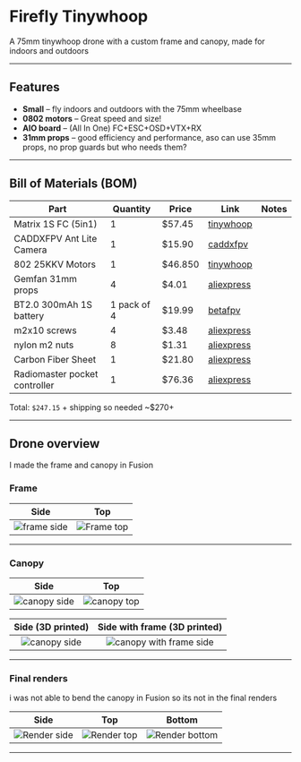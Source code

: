 # Firefly Tinywhoop

A 75mm tinywhoop drone with a custom frame and canopy, made for indoors and outdoors

---

## Features

- **Small** – fly indoors and outdoors with the 75mm wheelbase
- **0802 motors** – Great speed and size!
- **AIO board** – (All In One) FC+ESC+OSD+VTX+RX
- **31mm props** – good efficiency and performance, aso can use 35mm props, no prop guards but who needs them?

---

## Bill of Materials (BOM)

| Part                         | Quantity | Price  | Link                                                                                                                       | Notes                                                           |
| ---------------------------- | -------- | ------ | -------------------------------------------------------------------------------------------------------------------------- | --------------------------------------------------------------- |
| Matrix 1S FC (5in1)          | 1        | $57.45 | [tinywhoop](https://www.tinywhoop.com/collections/electronics/products/matrixfc)                                           |
| CADDXFPV Ant Lite Camera     | 1        | $15.90 | [caddxfpv](https://caddxfpv.com/products/caddxfpv-ant-lite-4-3-fpvcycle-edition)                                           |
| 802 25KKV Motors             | 1        | $46.850 | [tinywhoop](https://www.tinywhoop.com/collections/802-motors/products/802-25kkv-calliope-edition-project-topspin-tiny-whoop-motors) |
| Gemfan 31mm props            | 4        | $4.01 | [aliexpress](https://pt.aliexpress.com/item/1005009122072902.html?spm=a2g0o.productlist.main.2.51c14741851wPB&algo_pvid=2a53d7d8-a36b-4125-bbc7-472b69e4c5a8&algo_exp_id=2a53d7d8-a36b-4125-bbc7-472b69e4c5a8-1&pdp_ext_f=%7B%22order%22%3A%2226%22%2C%22eval%22%3A%221%22%7D&pdp_npi=4%40dis%21EUR%213.43%213.25%21%21%2128.29%2126.79%21%40210390c917518914240276334e35f2%2112000047990835850%21sea%21PT%216372042523%21X&curPageLogUid=6PjItRyP0RHM&utparam-url=scene%3Asearch%7Cquery_from%3A)                |
| BT2.0 300mAh 1S battery      | 1 pack of 4  | $19.99 | [betafpv](https://betafpv.com/collections/batt-1s/products/bt2-0-450mah-1s-30c-battery-4pcs)                           |
| m2x10 screws                 | 4        | $3.48 |  [aliexpress](https://pt.aliexpress.com/item/1005007249068859.html?spm=a2g0o.productlist.main.8.6989I79zI79zVA&aem_p4p_detail=202506260340284968824308862000002391743&algo_pvid=2a686818-4f1a-44a3-acba-2a08d97918e9&algo_exp_id=2a686818-4f1a-44a3-acba-2a08d97918e9-7&pdp_ext_f=%7B%22order%22%3A%221703%22%2C%22eval%22%3A%221%22%7D&pdp_npi=4%40dis%21EUR%212.97%212.97%21%21%213.39%213.39%21%402103847817509344282103700eb368%2112000039947102296%21sea%21PT%216372042523%21X&curPageLogUid=LIRkOpvgeLgl&utparam-url=scene%3Asearch%7Cquery_from%3A&search_p4p_id=202506260340284968824308862000002391743_2)                                         |
| nylon m2 nuts                | 8        | $1.31 | [aliexpress](https://pt.aliexpress.com/item/1005005203028580.html?spm=a2g0o.productlist.main.2.6a7e5165o0YQSd&algo_pvid=45368365-0c47-445c-9c74-579d4e111e16&algo_exp_id=45368365-0c47-445c-9c74-579d4e111e16-1&pdp_ext_f=%7B%22order%22%3A%221018%22%2C%22eval%22%3A%221%22%7D&pdp_npi=4%40dis%21EUR%211.40%211.37%21%21%2111.44%2111.22%21%402103963717509350799621704ecaa1%2112000032138763289%21sea%21PT%216372042523%21X&curPageLogUid=AHVCUEDyPIY6&utparam-url=scene%3Asearch%7Cquery_from%3A)                                                                                                                                                                                            |
| Carbon Fiber Sheet         | 1        | $21.80 | [aliexpress](https://pt.aliexpress.com/item/1005008721256378.html?spm=a2g0o.productlist.main.2.22c0FSlDFSlDsk&algo_pvid=319340c4-525e-4c4f-b41b-d93c9f659a18&algo_exp_id=319340c4-525e-4c4f-b41b-d93c9f659a18-1&pdp_ext_f=%7B%22order%22%3A%22887%22%2C%22eval%22%3A%221%22%2C%22orig_sl_item_id%22%3A%221005008721256378%22%2C%22orig_item_id%22%3A%221005007050060549%22%7D&pdp_npi=4%40dis%21EUR%2110.65%215.33%21%21%2187.50%2143.75%21%402103963717520685990862144e7df6%2112000046389966411%21sea%21PT%216372042523%21X&curPageLogUid=yWX0ACtNgUUn&utparam-url=scene%3Asearch%7Cquery_from%3A)                                           |
| Radiomaster pocket controller | 1 | $76.36 | [aliexpress](https://pt.aliexpress.com/item/1005009135876837.html?spm=a2g0o.productlist.main.3.52bb7fe1c8DHHV&algo_pvid=ca3d933c-015c-4566-86b1-602b0e289ea1&algo_exp_id=ca3d933c-015c-4566-86b1-602b0e289ea1-2&pdp_ext_f=%7B%22order%22%3A%22220%22%2C%22eval%22%3A%221%22%7D&pdp_npi=4%40dis%21EUR%2183.60%2155.18%21%21%2183.60%2155.18%21%40210384cc17522254864678855e0c14%2112000048044361011%21sea%21PT%216372042523%21X&curPageLogUid=Iq4eLOUrwulL&utparam-url=scene%3Asearch%7Cquery_from%3A) |

Total: `$247.15` + shipping
so needed ~$270+

---

## Drone overview

I made the frame and canopy in Fusion

### Frame

Side             |  Top
:-------------------------:|:-------------------------:
![frame side](https://hc-cdn.hel1.your-objectstorage.com/s/v3/ea2537ecb5e19c78fb4c8cddb91714b401ac1c72_frame.png)  |  ![Frame top](https://hc-cdn.hel1.your-objectstorage.com/s/v3/c21fe04c7c044760697b5a31b2396f014f00021a_frame_top.png)

---

### Canopy

Side             |  Top
:-------------------------:|:-------------------------:
![canopy side](https://hc-cdn.hel1.your-objectstorage.com/s/v3/abcf34d641db8a9b4d004b29a61fedbfd5331c0e_canopy.png)  |  ![canopy top](https://hc-cdn.hel1.your-objectstorage.com/s/v3/d414375da3554e1cd53a2cae3f38912c655ecbef_canopy_top.png)

Side (3D printed)             |  Side with frame (3D printed)
:-------------------------:|:-------------------------:
![canopy side](https://hc-cdn.hel1.your-objectstorage.com/s/v3/fe20e0b063aa83a01c2feb1716fd3b4d9e01f41b_img_5200.jpeg)  |  ![canopy with frame side](https://hc-cdn.hel1.your-objectstorage.com/s/v3/3b33ce6f77d228e442521f82041bf9dea0f1174a_img_5201.jpeg)

---

### Final renders

i was not able to bend the canopy in Fusion so its not in the final renders

Side              |  Top             | Bottom
:-------------------------:|:-------------------------:|:-------------------------:
![Render side](https://hc-cdn.hel1.your-objectstorage.com/s/v3/5d3d9389c0fec63b2f646c36f8d47ad5778c1a5a_drone_side.png)  |  ![Render top](https://hc-cdn.hel1.your-objectstorage.com/s/v3/b0db13151e0bc7df3451ea050f4ce22f52906501_drone_top.png) | ![Render bottom](https://hc-cdn.hel1.your-objectstorage.com/s/v3/9e558076e0534e65dafa63719b81af0fdc0d94da_drone_bottom.png)


---
